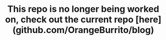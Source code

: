 <h1 align="center">
  This repo is no longer being worked on, check out the current repo [here](github.com/OrangeBurrito/blog)
</h1>
